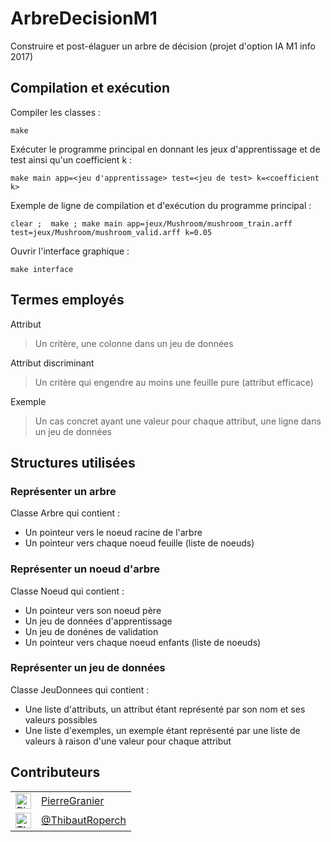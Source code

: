 # ArbreDecisionM1

Construire et post-élaguer un arbre de décision (projet d'option IA M1 info 2017)

## Compilation et exécution

Compiler les classes :

	make

Exécuter le programme principal en donnant les jeux d'apprentissage et de test ainsi qu'un coefficient k :

	make main app=<jeu d'apprentissage> test=<jeu de test> k=<coefficient k>

Exemple de ligne de compilation et d'exécution du programme principal :

	clear ;  make ; make main app=jeux/Mushroom/mushroom_train.arff test=jeux/Mushroom/mushroom_valid.arff k=0.05

Ouvrir l'interface graphique :

	make interface


## Termes employés

Attribut

> Un critère, une colonne dans un jeu de données

Attribut discriminant

> Un critère qui engendre au moins une feuille pure (attribut efficace)

Exemple

> Un cas concret ayant une valeur pour chaque attribut, une ligne dans un jeu de données

## Structures utilisées

### Représenter un arbre

Classe Arbre qui contient :
* Un pointeur vers le noeud racine de l'arbre
* Un pointeur vers chaque noeud feuille (liste de noeuds)

### Représenter un noeud d'arbre

Classe Noeud qui contient :
* Un pointeur vers son noeud père
* Un jeu de données d'apprentissage
* Un jeu de donénes de validation
* Un pointeur vers chaque noeud enfants (liste de noeuds)

### Représenter un jeu de données

Classe JeuDonnees qui contient :
* Une liste d'attributs, un attribut étant représenté par son nom et ses valeurs possibles
* Une liste d'exemples, un exemple étant représenté par une liste de valeurs à raison d'une valeur pour chaque attribut

## Contributeurs

<table>
<tr>
	<td><a href="https://github.com/PierreGranier"><img alt="Pierre Granier--Richard" src="https://avatars1.githubusercontent.com/u/11854882" width="25"></a></td>
	<td><a href="https://github.com/PierreGranier">PierreGranier</a></td>
</tr>
<tr>
	<td><a href="https://github.com/ThibautRoperch"><img alt="Thibaut Roperch" src="https://avatars3.githubusercontent.com/u/18574394" width="25"></a></td>
	<td><a href="https://github.com/ThibautRoperch">@ThibautRoperch</a></td>
</tr>
</table>
